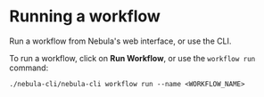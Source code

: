 # Running a workflow

Run a workflow from Nebula's web interface, or use the CLI.

To run a workflow, click on **Run Workflow**, or use the `workflow run` command:

```
./nebula-cli/nebula-cli workflow run --name <WORKFLOW_NAME>
```


